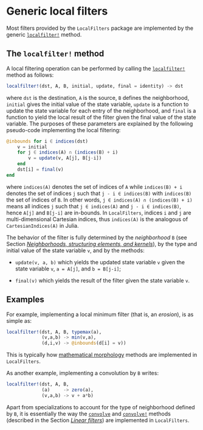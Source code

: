 # Generic local filters

Most filters provided by the `LocalFilters` package are implemented by the
generic [`localfilter!`](@ref) method.


## The `localfilter!` method

A local filtering operation can be performed by calling the
[`localfilter!`](@ref) method as follows:

```julia
localfilter!(dst, A, B, initial, update, final = identity) -> dst
```

where `dst` is the destination, `A` is the source, `B` defines the
neighborhood, `initial` gives the initial value of the state variable, `update`
is a function to update the state variable for each entry of the neighborhood,
and `final` is a function to yield the local result of the filter given the
final value of the state variable. The purposes of these parameters are
explained by the following pseudo-code implementing the local filtering:

```julia
@inbounds for i ∈ indices(dst)
    v = initial
    for j ∈ indices(A) ∩ (indices(B) + i)
        v = update(v, A[j], B[j-i])
    end
    dst[i] = final(v)
end
```

where `indices(A)` denotes the set of indices of `A` while `indices(B) + i`
denotes the set of indices `j` such that `j - i ∈ indices(B)` with `indices(B)`
the set of indices of `B`. In other words, `j ∈ indices(A) ∩ (indices(B) + i)`
means all indices `j` such that `j ∈ indices(A)` and `j - i ∈ indices(B)`,
hence `A[j]` and `B[j-i]` are in-bounds. In `LocalFilters`, indices `i` and `j`
are multi-dimensional Cartesian indices, thus `indices(A)` is the analogous of
`CartesianIndices(A)` in Julia.

The behavior of the filter is fully determined by the *neighborhood* `B` (see
Section [*Neighborhoods, structuring elements, and
kernels*](neighborhoods.html)), by the type and initial value of the state
variable `v`, and by the methods:

- `update(v, a, b)` which yields the updated state variable `v` given the state
  variable `v`, `a = A[j]`, and `b = B[j-i]`;

- `final(v)` which yields the result of the filter given the state variable
  `v`.


## Examples

For example, implementing a local minimum filter (that is, an *erosion*), is as
simple as:

```julia
localfilter!(dst, A, B, typemax(a),
             (v,a,b) -> min(v,a),
             (d,i,v) -> @inbounds(d[i] = v))
```

This is typically how [mathematical morphology](#morphology) methods are
implemented in `LocalFilters`.

As another example, implementing a convolution by `B` writes:

```julia
localfilter!(dst, A, B,
             (a)     -> zero(a),
             (v,a,b) -> v + a*b)
```

Apart from specializations to account for the type of neighborhood defined by
`B`, it is essentially the way the [`convolve`](@ref) and [`convolve!`](@ref)
methods (described in the Section [*Linear filters*](linear.html)) are
implemented in `LocalFilters`.
